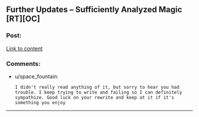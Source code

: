 ## Further Updates – Sufficiently Analyzed Magic [RT][OC]

### Post:

[Link to content](https://sufficientlyanalyzedmagic.wordpress.com/2018/02/11/further-updates/)

### Comments:

- u/space_fountain:
  ```
  I didn't really read anything of it, but sorry to hear you had trouble. I keep trying to write and failing so I can definitely sympathize. Good luck on your rewrite and keep at it if it's something you enjoy
  ```

---


